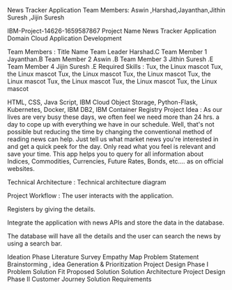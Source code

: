 News Tracker Application
Team Members:
Aswin ,Harshad,Jayanthan,Jithin Suresh ,Jijin Suresh

IBM-Project-14626-1659587867
Project Name	News Tracker Application
Domain	Cloud Application Development

Team Members :
Title	Name
Team Leader	Harshad.C
Team Member 1	Jayanthan.B
Team Member 2	Aswin .B
Team Member 3	Jithin Suresh .E
Team Member 4	Jijin Suresh .E
Required Skills :
Tux, the Linux mascot Tux, the Linux mascot Tux, the Linux mascot Tux, the Linux mascot Tux, the Linux mascot Tux, the Linux mascot Tux, the Linux mascot Tux, the Linux mascot

HTML, CSS, Java Script, IBM Cloud Object Storage, Python-Flask, Kubernetes, Docker, IBM DB2, IBM Container Registry
Project Idea :
As our lives are very busy these days, we often feel we need more than 24 hrs. a day to cope up with everything we have in our schedule. Well, that's not possible but reducing the time by changing the conventional method of reading news can help. Just tell us what market news you're interested in and get a quick peek for the day. Only read what you feel is relevant and save your time. This app helps you to query for all information about Indices, Commodities, Currencies, Future Rates, Bonds, etc.… as on official websites.

Technical Architecture :
Technical architecture diagram

Project Workflow :
The user interacts with the application.

Registers by giving the details.

Integrate the application with news APIs and store the data in the database.

The database will have all the details and the user can search the news by using a search bar.

Ideation Phase
Literature Survey
Empathy Map
Problem Statement
Brainstorming , idea Generation & Prioritization
Project Design Phase I
Problem Solution Fit
Proposed Solution
Solution Architecture
Project Design Phase II
Customer Journey
Solution Requirements
